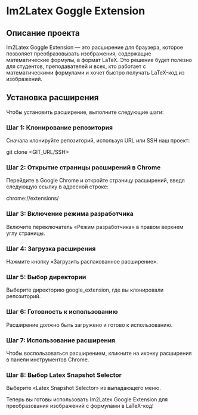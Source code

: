 # Im2Latex Goggle Extension

## Описание проекта

Im2Latex Goggle Extension — это расширение для браузера, которое позволяет преобразовывать изображения, содержащие математические формулы, в формат LaTeX. Это решение будет полезно для студентов, преподавателей и всех, кто работает с математическими формулами и хочет быстро получать LaTeX-код из изображений.

## Установка расширения

Чтобы установить расширение, выполните следующие шаги:

### Шаг 1: Клонирование репозитория

Сначала клонируйте репозиторий, используя URL или SSH наш проект:

git clone <GIT_URL/SSH>


### Шаг 2: Открытие страницы расширений в Chrome

Перейдите в Google Chrome и откройте страницу расширений, введя следующую ссылку в адресной строке:

chrome://extensions/


### Шаг 3: Включение режима разработчика

Включите переключатель «Режим разработчика» в правом верхнем углу страницы.

### Шаг 4: Загрузка расширения

Нажмите кнопку «Загрузить распакованное расширение».

### Шаг 5: Выбор директории

Выберите директорию google_extension, где вы клонировали репозиторий.

### Шаг 6: Готовность к использованию

Расширение должно быть загружено и готово к использованию.

### Шаг 7: Использование расширения

Чтобы воспользоваться расширением, кликните на иконку расширения в панели инструментов Chrome.

### Шаг 8: Выбор Latex Snapshot Selector

Выберите «Latex Snapshot Selector» из выпадающего меню.


Теперь вы готовы использовать Im2Latex Google Extension для преобразования изображений с формулами в LaTeX-код!
